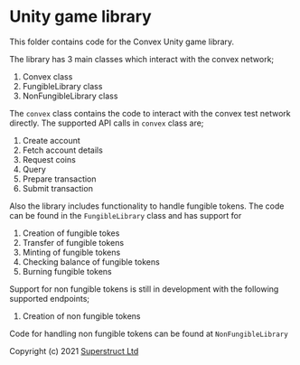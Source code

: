 # Unity game library

This folder contains code for the Convex Unity game library.

The library has 3 main classes which interact with the convex network;
1. Convex class
2. FungibleLibrary class
3. NonFungibleLibrary class

The `convex` class contains the code to interact with the convex test network directly. 
The supported API calls in `convex` class are;
1. Create account
2. Fetch account details
3. Request coins
4. Query 
5. Prepare transaction
6. Submit transaction

Also the library includes functionality to handle fungible tokens. 
The code can be found in the `FungibleLibrary` class and has support for
1. Creation of fungible tokes
2. Transfer of fungible tokens
3. Minting of fungible tokens
4. Checking balance of fungible tokens
5. Burning fungible tokens

Support for non fungible tokens is still in development with the following supported endpoints;
1. Creation of non fungible tokens

Code for handling non fungible tokens can be found at `NonFungibleLibrary`

Copyright (c) 2021 [Superstruct Ltd](https://superstruct.nz/)
